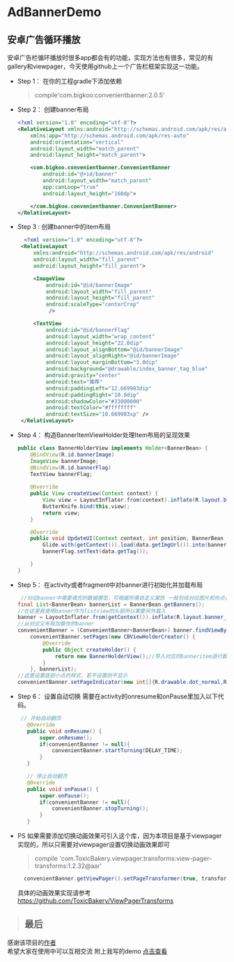 # AdBannerDemo
安卓广告循环播放
---
安卓广告栏循环播放时很多app都会有的功能，实现方法也有很多，常见的有gallery和viewpager，今天使用github上一个广告栏框架实现这一功能。

+ Step 1：
在你的工程gradle下添加依赖

  > compile'com.bigkoo:convenientbanner:2.0.5'
+ Step 2：
 创建banner布局
  ``` xml
  <?xml version="1.0" encoding="utf-8"?>
  <RelativeLayout xmlns:android="http://schemas.android.com/apk/res/android"
      xmlns:app="http://schemas.android.com/apk/res-auto"
      android:orientation="vertical"
      android:layout_width="match_parent"
      android:layout_height="match_parent">

      <com.bigkoo.convenientbanner.ConvenientBanner
          android:id="@+id/banner"
          android:layout_width="match_parent"
          app:canLoop="true"
          android:layout_height="160dp">

      </com.bigkoo.convenientbanner.ConvenientBanner>
  </RelativeLayout>
  ```
+ Step 3 :
 创建banner中的item布局
   ``` xml
     <?xml version="1.0" encoding="utf-8"?>
    <RelativeLayout 
    	xmlns:android="http://schemas.android.com/apk/res/android"
        android:layout_width="fill_parent"
        android:layout_height="fill_parent">

        <ImageView
            android:id="@id/bannerImage"
            android:layout_width="fill_parent"
            android:layout_height="fill_parent"
            android:scaleType="centerCrop"
             />

        <TextView
            android:id="@id/bannerFlag"
            android:layout_width="wrap_content"
            android:layout_height="22.0dip"
            android:layout_alignBottom="@id/bannerImage"
            android:layout_alignRight="@id/bannerImage"
            android:layout_marginBottom="3.0dip"
            android:background="@drawable/index_banner_tag_blue"
            android:gravity="center"
            android:text="推荐"
            android:paddingLeft="12.669983dip"
            android:paddingRight="10.0dip"
            android:shadowColor="#33000000"
            android:textColor="#ffffffff"
            android:textSize="10.669983sp" />
    </RelativeLayout>
   ```
+ Step 4：
 	构造BannerItemViewHolder处理Item布局的呈现效果
 	``` java
    public class BannerHolderView implements Holder<BannerBean> {
        @BindView(R.id.bannerImage)
        ImageView bannerImage;
        @BindView(R.id.bannerFlag)
        TextView bannerFlag;
        
        @Override
        public View createView(Context context) {
            View view = LayoutInflater.from(context).inflate(R.layout.banner_item, null);
            ButterKnife.bind(this,view);
            return view;
        }

        @Override
        public void UpdateUI(Context context, int position, BannerBean data) {
            Glide.with(getContext()).load(data.getImgUrl()).into(bannerImage);
            bannerFlag.setText(data.getTag());

        }
    }
   ``` 
+ Step 5：
 	在activity或者fragment中对banner进行初始化并加载布局
    ``` java
     //对应banner中需要填充的数据模型，可根据所需自定义属性 一般包括对应图片和你点击所需要跳转的链接或者标识你广告类型的Type等；
    final List<BannerBean> bannerList = BannerBean.getBanners();
    //在这里我使用banner作为listview的头部所以需要另外载入
    banner = LayoutInflater.from(getContext()).inflate(R.layout.banner_layout, null);
   //从对应父布局加载你的banner
    convenientBanner = (ConvenientBanner<BannerBean>) banner.findViewById(R.id.banner);
        convenientBanner.setPages(new CBViewHolderCreator() {
            @Override
            public Object createHolder() {
                return new BannerHolderView();//导入对应的banneritem进行数据呈现
            }
        }, bannerList);
    //这里设置底部小点的样式，若不设置则不显示
    convenientBanner.setPageIndicator(new int[]{R.drawable.dot_normal,R.drawable.dot_focused});
    ```
+ Step 6：
 设置自动切换
 需要在activity的onresume和onPause里加入以下代码。
   ``` java
   	// 开始自动翻页
      @Override
      public void onResume() {
          super.onResume();
          if(convenientBanner != null){
              convenientBanner.startTurning(DELAY_TIME);
          }
      }

      // 停止自动翻页
      @Override
      public void onPause() {
          super.onPause();
          if(convenientBanner != null){
              convenientBanner.stopTurning();
          }
      }
   ```
+ PS
 如果需要添加切换动画效果可引入这个库，因为本项目是基于viewpager实现的，所以只需要对viewpager设置切换动画效果即可
 
    > compile 'com.ToxicBakery.viewpager.transforms:view-pager-transforms:1.2.32@aar'
  
    ``` java 
      convenientBanner.getViewPager().setPageTransformer(true, transforemer);
    ``` 
    具体的动画效果实现请参考
    https://github.com/ToxicBakery/ViewPagerTransforms
    
>## 最后
   感谢该项目的[作者][1]   
   希望大家在使用中可以互相交流
   附上我写的demo [点击查看][2]


  [1]: https://github.com/saiwu-bigkoo/Android-ConvenientBanner
  [2]: https://github.com/nuptdzs/AdBannerDemo
